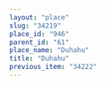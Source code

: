 ```yaml
---
layout: "place"
slug: "34219"
place_id: "946"
parent_id: "61"
place_name: "Duhahu"
title: "Duhahu"
previous_item: "34222"
---
```

